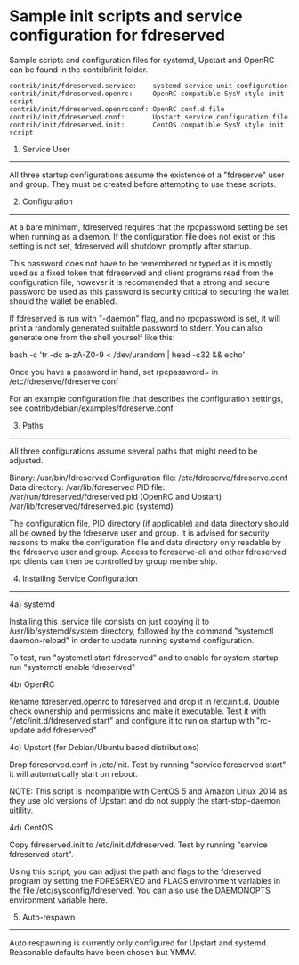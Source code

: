Sample init scripts and service configuration for fdreserved
==========================================================

Sample scripts and configuration files for systemd, Upstart and OpenRC
can be found in the contrib/init folder.

    contrib/init/fdreserved.service:    systemd service unit configuration
    contrib/init/fdreserved.openrc:     OpenRC compatible SysV style init script
    contrib/init/fdreserved.openrcconf: OpenRC conf.d file
    contrib/init/fdreserved.conf:       Upstart service configuration file
    contrib/init/fdreserved.init:       CentOS compatible SysV style init script

1. Service User
---------------------------------

All three startup configurations assume the existence of a "fdreserve" user
and group.  They must be created before attempting to use these scripts.

2. Configuration
---------------------------------

At a bare minimum, fdreserved requires that the rpcpassword setting be set
when running as a daemon.  If the configuration file does not exist or this
setting is not set, fdreserved will shutdown promptly after startup.

This password does not have to be remembered or typed as it is mostly used
as a fixed token that fdreserved and client programs read from the configuration
file, however it is recommended that a strong and secure password be used
as this password is security critical to securing the wallet should the
wallet be enabled.

If fdreserved is run with "-daemon" flag, and no rpcpassword is set, it will
print a randomly generated suitable password to stderr.  You can also
generate one from the shell yourself like this:

bash -c 'tr -dc a-zA-Z0-9 < /dev/urandom | head -c32 && echo'

Once you have a password in hand, set rpcpassword= in /etc/fdreserve/fdreserve.conf

For an example configuration file that describes the configuration settings,
see contrib/debian/examples/fdreserve.conf.

3. Paths
---------------------------------

All three configurations assume several paths that might need to be adjusted.

Binary:              /usr/bin/fdreserved
Configuration file:  /etc/fdreserve/fdreserve.conf
Data directory:      /var/lib/fdreserved
PID file:            /var/run/fdreserved/fdreserved.pid (OpenRC and Upstart)
                     /var/lib/fdreserved/fdreserved.pid (systemd)

The configuration file, PID directory (if applicable) and data directory
should all be owned by the fdreserve user and group.  It is advised for security
reasons to make the configuration file and data directory only readable by the
fdreserve user and group.  Access to fdreserve-cli and other fdreserved rpc clients
can then be controlled by group membership.

4. Installing Service Configuration
-----------------------------------

4a) systemd

Installing this .service file consists on just copying it to
/usr/lib/systemd/system directory, followed by the command
"systemctl daemon-reload" in order to update running systemd configuration.

To test, run "systemctl start fdreserved" and to enable for system startup run
"systemctl enable fdreserved"

4b) OpenRC

Rename fdreserved.openrc to fdreserved and drop it in /etc/init.d.  Double
check ownership and permissions and make it executable.  Test it with
"/etc/init.d/fdreserved start" and configure it to run on startup with
"rc-update add fdreserved"

4c) Upstart (for Debian/Ubuntu based distributions)

Drop fdreserved.conf in /etc/init.  Test by running "service fdreserved start"
it will automatically start on reboot.

NOTE: This script is incompatible with CentOS 5 and Amazon Linux 2014 as they
use old versions of Upstart and do not supply the start-stop-daemon uitility.

4d) CentOS

Copy fdreserved.init to /etc/init.d/fdreserved. Test by running "service fdreserved start".

Using this script, you can adjust the path and flags to the fdreserved program by
setting the FDRESERVED and FLAGS environment variables in the file
/etc/sysconfig/fdreserved. You can also use the DAEMONOPTS environment variable here.

5. Auto-respawn
-----------------------------------

Auto respawning is currently only configured for Upstart and systemd.
Reasonable defaults have been chosen but YMMV.
